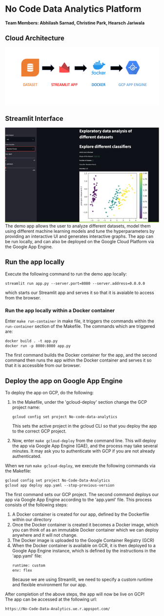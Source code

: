 # No Code Data Analytics Platform

#### Team Members: Abhilash Sarnad, Christine Park, Hearsch Jariwala

## Cloud Architecture 

![](.img/block_diagram.png)

## Streamlit Interface

![](.img/streamlit_app.png)
The demo app allows the user to analyze different datasets, model them using different machine learning models and tune the hyperparameters by providing an interactive UI and generates interactive graphs. The app can be run locally, and can also be deployed on the Google Cloud Platform via the Google App Engine.


## Run the app locally

Execute the following command to run the demo app locally:
```
streamlit run app.py --server.port=8080 --server.address=0.0.0.0
```
which starts our Streamlit app and serves it so that it is avaiable to access from the browser.

### Run the app locally within a Docker container
Enter `make run-container` in make file, it triggers the commands within the `run-container` section of the Makefile.  The commands which are triggered are:
```
docker build . -t app.py
docker run -p 8080:8080 app.py
```
The first command builds the Docker container for the app, and the second command then runs the app within the Docker container and serves it so that it is accessible from our browser.

## Deploy the app on Google App Engine

To deploy the app on GCP, do the following:  
1) In the Makefile, under the 'gcloud-deploy' section change the GCP project name:
    ```
    gcloud config set project No-code-data-analytics
    ```
    This sets the active project in the gcloud CLI so that you deploy the app to the correct GCP project.  

2) Now, enter `make gcloud-deploy` from the command line.  This will deploy 
   the app via Google App Engine (GAE), and the process may take several 
   minutes.  It may ask you to authenticate with GCP if you are not already authenticated.


When we run `make gcloud-deploy`, we execute the following commands via the Makefile:  
```
gcloud config set project No-Code-Data-Analytics
gcloud app deploy app.yaml --stop-previous-version
```

The first command sets our GCP project.  The second command deploys our app via Google App Engine according to the 'app.yaml' file.  This process consists of the following steps:
1) A Docker container is created for our app, defined by the Dockerfile within our directory 
2) Once the Docker container is created it becomes a Docker image, which you can think of as an immutable Docker container which we can deploy anywhere and it will not change.
3) The Docker image is uploaded to the Google Container Registry (GCR)
4) When the Docker container is available on GCR, it is then deployed to a Google App Engine instance, which is defined by the instructions in the 'app.yaml' file:
    ```
    runtime: custom
    env: flex
    ```
    Because we are using Streamlit, we need to specify a custom runtime and flexible environment for our app.

After completion of the above steps, the app will now be live on GCP!  
The app can be accessed at the following url:
```
https://No-Code-Data-Analytics.ue.r.appspot.com/
```


